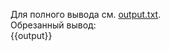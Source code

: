Для полного вывода см. [output.txt](persistent_data_path/output.txt).  
Обрезанный вывод:  
{{output}}
